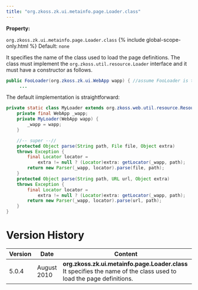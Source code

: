 ```yaml
---
title: "org.zkoss.zk.ui.metainfo.page.Loader.class"
---
```


**Property:**

`org.zkoss.zk.ui.metainfo.page.Loader.class`
{% include global-scope-only.html %}
Default:  `none`

It specifies the name of the class used to load the page definitions.
The class must implement the
`org.zkoss.util.resource.Loader` interface and it must
have a constructor as follows.

```java
public FooLoader(org.zkoss.zk.ui.WebApp wapp) { //assume FooLoader is the implementation class
     ...
```

The default iimplementation is straightforward:

```java
private static class MyLoader extends org.zkoss.web.util.resource.ResourceLoader {
    private final WebApp _wapp;
    private MyLoader(WebApp wapp) {
        _wapp = wapp;
    }

    //-- super --//
    protected Object parse(String path, File file, Object extra)
    throws Exception {
        final Locator locator =
            extra != null ? (Locator)extra: getLocator(_wapp, path);
        return new Parser(_wapp, locator).parse(file, path);
    }
    protected Object parse(String path, URL url, Object extra)
    throws Exception {
        final Locator locator =
            extra != null ? (Locator)extra: getLocator(_wapp, path);
        return new Parser(_wapp, locator).parse(url, path);
    }
}
```

# Version History

| Version | Date        | Content                                                                                                              |
|---------|-------------|----------------------------------------------------------------------------------------------------------------------|
| 5.0.4   | August 2010 | **org.zkoss.zk.ui.metainfo.page.Loader.class** It specifies the name of the class used to load the page definitions. |
